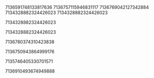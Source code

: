 7136591748133817636
7136757115946831117
7136769042127342884
7134328882324426023
7134328882324426023

7134328882324426023

7134328882324426023

7136780374310423838

7136750943864999176

7135746405330701571

7136910493674949888

